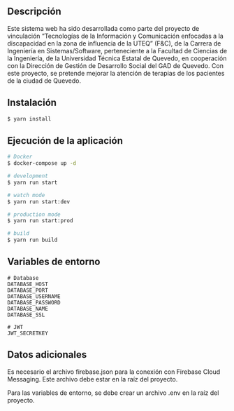 ## Descripción

Este sistema web ha sido desarrollada como parte del proyecto de vinculación “Tecnologías de la Información y Comunicación enfocadas a la discapacidad en la zona de influencia de la UTEQ” (F&C), de la Carrera de Ingeniería en Sistemas/Software, perteneciente a la Facultad de Ciencias de la Ingeniería, de la Universidad Técnica Estatal de Quevedo, en cooperación con la Dirección de Gestión de Desarrollo Social del GAD de Quevedo. Con este proyecto, se pretende mejorar la atención de terapias de los pacientes de la ciudad de Quevedo.

## Instalación

```bash
$ yarn install
```

## Ejecución de la aplicación

```bash
# Docker
$ docker-compose up -d

# development
$ yarn run start

# watch mode
$ yarn run start:dev

# production mode
$ yarn run start:prod

# build
$ yarn run build
```

## Variables de entorno

```dotenv
# Database
DATABASE_HOST
DATABASE_PORT
DATABASE_USERNAME
DATABASE_PASSWORD
DATABASE_NAME
DATABASE_SSL

# JWT
JWT_SECRETKEY
```

## Datos adicionales
Es necesario el archivo firebase.json para la conexión con Firebase Cloud Messaging. Este archivo debe estar en la raíz del proyecto.

Para las variables de entorno, se debe crear un archivo .env en la raíz del proyecto.






